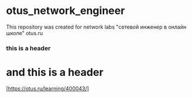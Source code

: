 # otus_network_engineer
This repository was created for network labs
"сетевой инженер в онлайн школе" otus.ru
### this is a header
# and this is a header
[https://otus.ru/learning/400043/]
